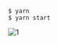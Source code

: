 ```
$ yarn
$ yarn start
```
![1](https://cloud.githubusercontent.com/assets/1294697/23759442/2f6f7e6a-0530-11e7-9da8-d6717636afc1.gif)
